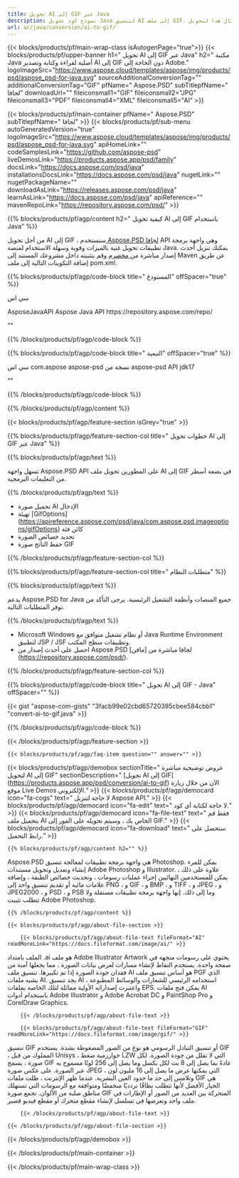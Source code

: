 ```yaml
---
title: تحويل AI إلى GIF عبر Java
description: نموذج كود تحويل Java لتنسيق AI إلى ملف GIF. استخدم رمز المثال هذا لتحويل AI إلى GIF داخل أي تطبيق يستند إلى Web أو Desktop Java.
url: ar/java/conversion/ai-to-gif/
---
```


{{< blocks/products/pf/main-wrap-class isAutogenPage="true">}}
{{< blocks/products/pf/upper-banner h1=" تحويل AI إلى GIF عبر Java" h2=" مكتبة Java أصلية لقراءة وكتابة وتصدير AI إلى GIF دون الحاجة إلى Adobe." logoImageSrc="https://www.aspose.cloud/templates/aspose/img/products/psd/aspose_psd-for-java.svg" sourceAdditionalConversionTag="" additionalConversionTag="GIF" pfName=" Aspose.PSD" subTitlepfName=" لجافا" downloadUrl="" fileiconsmall1="GIF" fileiconsmall2="JPG" fileiconsmall3="PDF" fileiconsmall4="XML" fileiconsmall5="AI" >}}

{{< blocks/products/pf/main-container pfName=" Aspose.PSD" subTitlepfName=" لجافا" >}}
{{< blocks/products/pf/sub-menu autoGeneratedVersion="true" logoImageSrc="https://www.aspose.cloud/templates/aspose/img/products/psd/aspose_psd-for-java.svg" apiHomeLink="" codeSamplesLink="https://github.com/aspose-psd" liveDemosLink="https://products.aspose.app/psd/family" docsLink="https://docs.aspose.com/psd/java" installationsDocsLink="https://docs.aspose.com/psd/java" nugetLink="" nugetPackageName="" downloadAsLink="https://releases.aspose.com/psd/java" learnAsLink="https://docs.aspose.com/psd/java" apiReference="" mavenRepoLink="https://repository.aspose.com/psd/" >}}

{{% blocks/products/pf/agp/content h2=" كيفية تحويل AI إلى GIF باستخدام Java" %}}

من أجل تحويل AI إلى GIF ، سنستخدم<a href="/psd/{{< lang-code >}}java"> Aspose.PSD لجافا</a> API وهي واجهة برمجة تطبيقات تحويل غنية بالميزات وقوية وسهلة الاستخدام لمنصة Java. يمكنك تنزيل أحدث إصدار مباشرة من<a href="https://repository.aspose.com/psd/"> مخضرم</a> وقم بتثبيته داخل مشروعك المستند إلى Maven عن طريق إضافة التكوينات التالية إلى ملف pom.xml.

{{% blocks/products/pf/agp/code-block title=" المستودع" offSpacer="true" %}}

سي اس

<repository>
<id> AsposeJavaAPI</id>
<name> Aspose Java API</name>
<url> https://repository.aspose.com/repo/</url>
</repository>

""

{{% /blocks/products/pf/agp/code-block %}}

{{% blocks/products/pf/agp/code-block title=" التبعية" offSpacer="true" %}}

سي اس
<dependency>
<groupId> com.aspose</groupId>
<artifactId> aspose-psd</artifactId>
<version> نسخة من aspose-psd API</version>
<classifier> jdk17</classifier>
</dependency>

""

{{% /blocks/products/pf/agp/code-block %}}

{{% /blocks/products/pf/agp/content %}}

{{< blocks/products/pf/agp/feature-section isGrey="true" >}}

{{% blocks/products/pf/agp/feature-section-col title=" خطوات تحويل AI إلى GIF عبر Java" %}}

{{% blocks/products/pf/agp/text %}}

 تسهل واجهة Aspose.PSD API على المطورين تحويل ملف AI إلى GIF في بضعة أسطر من التعليمات البرمجية.

{{% /blocks/products/pf/agp/text %}}

- تحميل صورة AI الإدخال
- تهيئة [GifOptions] (https://apireference.aspose.com/psd/java/com.aspose.psd.imageoptions/gifOptions) كائن فئة
- تحديد خصائص الصورة
- حفظ الناتج صورة GIF

{{% /blocks/products/pf/agp/feature-section-col %}}

{{% blocks/products/pf/agp/feature-section-col title=" متطلبات النظام" %}}

{{% blocks/products/pf/agp/text %}}

 يدعم Aspose.PSD for Java جميع المنصات وأنظمة التشغيل الرئيسية. يرجى التأكد من توفر المتطلبات التالية.

{{% /blocks/products/pf/agp/text %}}

- Microsoft Windows أو نظام تشغيل متوافق مع Java Runtime Environment لتطبيق JSP / JSF وتطبيقات سطح المكتب.
- احصل على أحدث إصدار من Aspose.PSD لجافا مباشرة من
 [مافن] (https://repository.aspose.com/psd/).

{{% /blocks/products/pf/agp/feature-section-col %}}

{{% blocks/products/pf/agp/code-block title=" تحويل AI إلى GIF - Java" offSpacer="" %}}

{{< gist "aspose-com-gists" "3facb99e02cbd65720395cbee584cbb1" "convert-ai-to-gif.java" >}}

{{% /blocks/products/pf/agp/code-block %}}

{{< /blocks/products/pf/agp/feature-section >}}

    {{< blocks/products/pf/agp/faq-item question="" answer="" >}}
 

<!-- aboutfile Starts -->

{{< blocks/products/pf/agp/demobox sectionTitle=" عروض توضيحية مباشرة لتحويل AI إلى GIF" sectionDescription=" [تحويل AI إلى GIF] (https://products.aspose.app/psd/conversion/ai-to-gif) الآن من خلال زيارة موقع Live Demos الإلكتروني." >}}
        {{< blocks/products/pf/agp/democard icon="fa-cogs" text=" لا حاجة لتنزيل Aspose API." >}}
        {{< blocks/products/pf/agp/democard icon="fa-edit" text=" لا حاجة لكتابة أي كود." >}}
        {{< blocks/products/pf/agp/democard icon="fa-file-text" text=" فقط قم بتحميل ملف AI الخاص بك ، وسيتم تحويله على الفور إلى GIF." >}}
        {{< blocks/products/pf/agp/democard icon="fa-download" text=" ستحصل على رابط التحميل." >}}

    {{% blocks/products/pf/agp/content h2="" %}}

Aspose.PSD هي واجهة برمجة تطبيقات لمعالجة تنسيق Photoshop. يمكن للمرء إنشاء وتعديل وتحويل مستندات Adobe Photoshop و Illustrator. علاوة على ذلك ، يمكن للمستخدمين النهائيين إجراء عمليات رسومات ، وتحديث خصائص الطبقة ، وإضافة علامات مائية أو تقديم تنسيق واحد إلى PNG ، و GIF ، و BMP ، و TIFF ، و JPEG ، و JPEG2000 ، و PSD ، و PSB وما إلى ذلك. إنها واجهة برمجة تطبيقات مستقلة ولا تتطلب تثبيت Adobe Photoshop.  



    {{% /blocks/products/pf/agp/content %}}

    {{< blocks/products/pf/agp/about-file-section >}}

        {{< blocks/products/pf/agp/about-file-text fileFormat="AI" readMoreLink="https://docs.fileformat.com/image/ai/" >}}
الملف بامتداد .ai هو ملف Adobe Illustrator Artwork يحتوي على رسومات متجهة في صفحة واحدة. يستخدم النقاط لإنشاء مسارات لعرض بيانات الصورة ، مما يجعلها آمنة من فقدان جودة الصورة إذا تم تكبيرها. تنسيق ملف AI هو أساس تنسيق ملف PGF الذي يشبه ملفات AI. يجد تنسيق AI استخدامه الرئيسي للشعارات والوسائط المطبوعة ، واعتبرت إصداراته الأولية مماثلة لتلك الخاصة بملفات EPS. يمكن فتح ملفات AI باستخدام أدوات Adobe Illustrator و Adobe Acrobat DC و PaintShop Pro و CorelDraw Graphics.

        {{< /blocks/products/pf/agp/about-file-text >}}

        {{< blocks/products/pf/agp/about-file-text fileFormat="GIF" readMoreLink="https://docs.fileformat.com/image/gif/" >}}
تنسيق GIF أو تنسيق التبادل الرسومي هو نوع من الصور المضغوطة بشدة. يستخدم GIF ، المملوك من قبل Unisys ، خوارزمية ضغط LZW التي لا تقلل من جودة الصورة. لكل صورة ، يسمح GIF عادةً بما يصل إلى 8 بت لكل بكسل وما يصل إلى 256 لونًا مسموح به عبر الصورة. على عكس صورة JPEG ، التي يمكنها عرض ما يصل إلى 16 مليون لون وتلامس إلى حد ما حدود العين البشرية. عندما ظهر الإنترنت ، ظلت ملفات GIF هي الخيار الأفضل لأنها تتطلب نطاقًا تردديًا منخفضًا ومتوافقة مع الرسومات التي تستهلك مناطق صلبة من الألوان. تجمع صورة GIF المتحركة بين العديد من الصور أو الإطارات في ملف واحد وتعرضها في تسلسل لإنشاء مقطع متحرك أو مقطع فيديو قصير.

        {{< /blocks/products/pf/agp/about-file-text >}}

    {{< /blocks/products/pf/agp/about-file-section >}}

{{< /blocks/products/pf/agp/demobox >}}

<!-- aboutfile Ends -->



{{< /blocks/products/pf/main-container >}}
    
{{< /blocks/products/pf/main-wrap-class >}}
